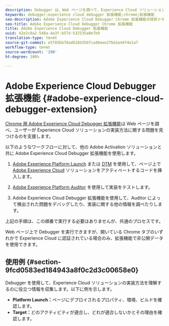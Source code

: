 ```yaml
---
description: Debugger は、Web ページを調べて、Experience Cloud ソリューションの実装方法に関する問題を見つけるのを支援します。
keywords: debugger;experience cloud debugger 拡張機能;chrome;拡張機能
seo-description: Adobe Experience Cloud Debugger Chrome 拡張機能の技術ドキュメント - Web ページを調べて Experience Cloud ソリューションの実装の問題を理解します
seo-title: Adobe Experience Cloud Debugger Chrome 拡張機能
title: Adobe Experience Cloud Debugger 拡張機能
uuid: 42e2c8a2-548a-4a3f-b57d-532535a0e7b9
translation-type: tm+mt
source-git-commit: e5f85bb78ad818d3507ca48eee27bb1e44f4e1a7
workflow-type: tm+mt
source-wordcount: '290'
ht-degree: 100%

---
```



# Adobe Experience Cloud Debugger 拡張機能 {#adobe-experience-cloud-debugger-extension}

[Chrome 用 Adobe Experience Cloud Debugger 拡張機能](https://chrome.google.com/webstore/detail/adobe-experience-cloud-de/ocdmogmohccmeicdhlhhgepeaijenapj)は Web ページを調べ、ユーザーが Experience Cloud ソリューションの実装方法に関する問題を見つけるのを支援します。

以下のようなワークフローに対して、他の Adobe Activation ソリューションと共に Adobe Experience Cloud Debugger 拡張機能を使用します。

1. [Adobe Experience Platform Launch](https://docs.adobe.com/content/help/ja-JP/launch/using/overview.html) または [DTM](https://docs.adobe.com/content/help/ja-JP/dtm/using/dtm-home.html) を使用して、ページ上で [Adobe Experience Cloud](https://docs.adobe.com/content/help/ja-JP/experience-cloud/user-guides/home.html) ソリューションをアクティベートするコードを挿入します。

1. [Adobe Experience Platform Auditor](https://docs.adobe.com/content/help/ja-JP/auditor/using/overview.html) を使用して実装をテストします。
1. Adobe Experience Cloud Debugger 拡張機能を使用して、Auditor によって検出された問題をデバッグしたり、実装に関する他の情報を調べたりします。

上記の手順は、この順番で実行する必要はありませんが、共通のプロセスです。

Web ページ上で Debugger を実行できますが、開いている Chrome タブのいずれかで Experience Cloud に認証されている場合のみ、拡張機能で非公開データを使用できます。

## 使用例 {#section-9fcd0583ed184943a8f0c2d3c00658e0}

Debugger を使用して、Experience Cloud ソリューションの実装方法を理解するのに役立つ情報を収集します。以下に例を示します。

* **Platform Launch：**&#x200B;ページにデプロイされるプロパティ、環境、ビルドを確認します。
* **Target：**&#x200B;どのアクティビティが適合し、どれが適合しないかとその理由を確認します。
